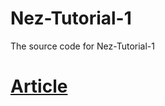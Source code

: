 # Nez-Tutorial-1
The source code for Nez-Tutorial-1

# [Article](https://medium.com/@juhlinus/deep-diving-nez-for-monogame-87ec333cf099)
